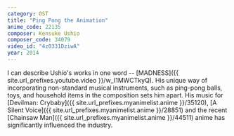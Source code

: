 ```yaml
---
category: OST
title: "Ping Pong the Animation"
anime_code: 22135
composer: Kensuke Ushio
composer_code: 34079
video_id: "4z0331DziwA"
year: 2014
---
```

I can describe Ushio's works in one word -- [MADNESS]({{ site.url_prefixes.youtube.video }}/w_I1MWCTkyQ). His unique way of incorporating non-standard musical instruments, such as ping-pong balls, toys, and household items in the composition sets him apart. His music for [Devilman: Crybaby]({{ site.url_prefixes.myanimelist.anime }}/35120), [A Silent Voice]({{ site.url_prefixes.myanimelist.anime }}/28851) and the recent [Chainsaw Man]({{ site.url_prefixes.myanimelist.anime }}/44511) anime has significantly influenced the industry.